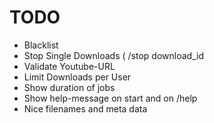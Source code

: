 # TODO

* Blacklist
* Stop Single Downloads ( /stop download_id
* Validate Youtube-URL
* Limit Downloads per User
* Show duration of jobs 
* Show help-message on start and on /help
* Nice filenames and meta data
